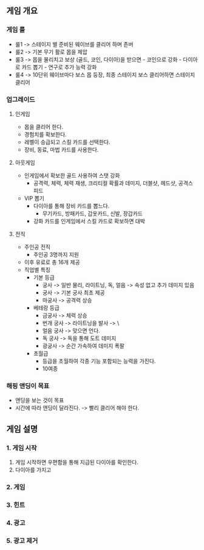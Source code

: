 ## 게임 개요
### 게임 룰
  - 룰1 -> 스테이지 별 준비된 웨이브를 클리어 하며 존버
  - 룰2 -> 기본 무기 활로 몹을 제압
  - 룰3 -> 몹을 물리치고 보상 (골드, 코인, 다이아)을 받으면 
          - 코인으로 강화
          - 다이아로 카드 뽑기
          - 연구로 추가 능력 강화 
  - 룰4 -> 10단위 웨이브마다 보스 몹 등장, 최종 스테이지 보스 클리어하면 스테이지 클리어

### 업그레이드
1) 인게임
    - 몹을 클리어 한다. 
    - 경험치를 확보한다.
    - 레벨이 승급되고 스킬 카드를 선택한다.
    - 장비, 동료, 마법 카드를 사용한다. 
  
2) 아웃게임
    - 인게임에서 확보한 골드 사용하여 스탯 강화
      - 공격력, 체력, 체력 재생, 크리티컬 확률과 데미지, 더블샷, 헤드샷, 공격스피드
    - VIP 뽑기 
      - 다이아를 통해 장비 카드를 뽑느다.
        - 무기카드, 방패카드, 갑옷카드, 신발, 장갑카드     
      - 강화 카드를 인게임에서 스킬 카드로 확보하면 대박
  
3) 전직
    - 주인공 전직
      - 주인공 3명까지 지원  
    - 이후 유료로 총 16개 제공
    - 직업별 특징 
      - 기본 등급 
        - 궁사 -> 일반 물리, 라이트닝, 독, 얼음 -> 속성 없고 추가 데미지 있음
        - 궁사 -> 기본 궁사 최초 제공
        - 마궁사 -> 공격력 상승
      - 베테랑 등급
        - 금궁사 -> 체력 상승
        - 번개 궁사 -> 라이트닝을 발사 -> \
        - 얼음 궁사 -> 맞으면 언다.
        - 독 궁사 -> 독을 통해 도트 데미지 
        - 광궁사 -> 순간 가속하여 데미지 폭팔
      - 초월급
        - 등급을 초월하여 각종 기능 포함되는 능력을 가진다. 
        - 10여종   

### 해핑 앤딩이 목표
  - 앤딩을 보는 것이 목표 
  - 시간에 따라 앤딩이 달라진다. -> 빨리 클리어 해야 한다. 

## 게임 설명
### 1. 게임 시작
1) 게임 시작하면 우편함을 통해 지급된 다이아를 확인한다.
2) 다이아를 가지고 

### 2. 게임 
 
### 3. 힌트
    
### 4. 광고
 
### 5. 광고 제거
 
